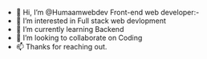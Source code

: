 - 👋 Hi, I’m @Humaamwebdev Front-end web developer:-
- 👀 I’m interested in Full stack web devlopment
- 🌱 I’m currently learning Backend
- 💞️ I’m looking to collaborate on Coding
- 📫 Thanks for reaching out.



